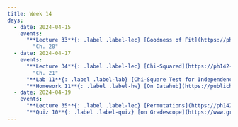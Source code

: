 ```yaml
---
title: Week 14
days:
  - date: 2024-04-15
    events:
      "**Lecture 33**{: .label .label-lec} [Goodness of Fit](https://ph142-ucb.github.io/sp24/src/lec/goodnessoffit.pdf)([recording](https://bcourses.berkeley.edu/courses/1532521/pages/chi-squared-fit)) ":
        "Ch. 20"
  - date: 2024-04-17
    events:
      "**Lecture 34**{: .label .label-lec} [Chi-Squared](https://ph142-ucb.github.io/sp24/src/lec/chisquared.pdf) ":
        "Ch. 21"
      "**Lab 11**{: .label .label-lab} [Chi-Square Test for Independence](xhttps://publichealth.datahub.berkeley.edu/hub/user-redirect/git-pull?repo=https%3A%2F%2Fgithub.com%2Fph142-ucb%2Fph142-sp24&urlpath=rstudio%2F&branch=main) (Due Apr. 23rd)":
      "**Homework 11**{: .label .label-hw} [On Datahub](https://publichealth.datahub.berkeley.edu/hub/user-redirect/git-pull?repo=https%3A%2F%2Fgithub.com%2Fph142-ucb%2Fph142-sp24&urlpath=rstudio%2F&branch=main)":
  - date: 2024-04-19
    events:
      "**Lecture 35**{: .label .label-lec} [Permutations](https://ph142-ucb.github.io/sp24/src/lec/permute.pdf)": 
      "**Quiz 10**{: .label .label-quiz} [on Gradescope](https://www.gradescope.com/courses/704333) (Due Apr. 20th, 12PM noon PST)":
---
```

